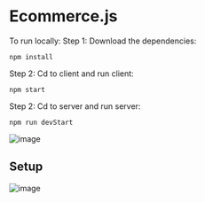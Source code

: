 # Ecommerce.js
To run locally:
Step 1: Download the dependencies:

```
npm install
```
Step 2: Cd to client and run client:

```
npm start
```

Step 2: Cd to server and run server:

```
npm run devStart
```

![image](https://user-images.githubusercontent.com/54428986/219127814-8ac65aff-c603-448e-849a-4f162566f906.png)
## Setup

![image](https://user-images.githubusercontent.com/54428986/219128367-34f7a011-a769-422e-98bf-39a3a09b8bbb.png)

